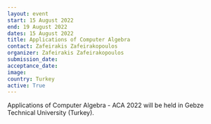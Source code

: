 ```yaml
---
layout: event
start: 15 August 2022
end: 19 August 2022
dates: 15 August 2022
title: Applications of Computer Algebra
contact: Zafeirakis Zafeirakopoulos
organizer: Zafeirakis Zafeirakopoulos
submission_date:
acceptance_date:
image:
country: Turkey
active: True
---
```


Applications of Computer Algebra - ACA 2022 will be held in
Gebze Technical University (Turkey).
